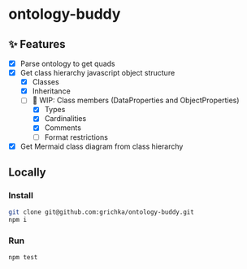 # ontology-buddy

## ✨ Features

- [X] Parse ontology to get quads
- [X] Get class hierarchy javascript object structure
  - [X] Classes
  - [X] Inheritance
  - [ ] 🚧 WIP: Class members (DataProperties and ObjectProperties)
    - [X] Types
    - [X] Cardinalities
    - [X] Comments
    - [ ] Format restrictions
- [X] Get Mermaid class diagram from class hierarchy

## Locally

### Install

```bash
git clone git@github.com:grichka/ontology-buddy.git
npm i
```

### Run

```bash
npm test
```
